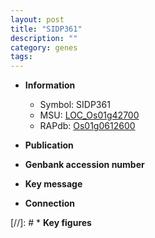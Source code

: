 ```yaml
---
layout: post
title: "SIDP361"
description: ""
category: genes
tags: 
---
```


* **Information**  
    + Symbol: SIDP361  
    + MSU: [LOC_Os01g42700](http://rice.uga.edu/cgi-bin/ORF_infopage.cgi?orf=LOC_Os01g42700)  
    + RAPdb: [Os01g0612600](http://rapdb.dna.affrc.go.jp/viewer/gbrowse_details/irgsp1?name=Os01g0612600)  

* **Publication**  

* **Genbank accession number**  

* **Key message**  

* **Connection**  

[//]: # * **Key figures**  


